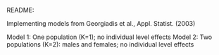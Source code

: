 README:

Implementing models from Georgiadis et al., Appl. Statist. (2003)

Model 1: One population (K=1); no individual level effects
Model 2: Two populations (K=2): males and females; no individual level effects